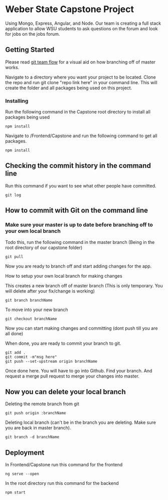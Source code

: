 # Weber State Capstone Project

Using Mongo, Express, Angular, and Node. Our team is creating a full stack application to allow WSU students to ask questions on the forum and look for jobs on the jobs forum.

## Getting Started

Please read [git team flow](https://jameschambers.co/writing/git-team-workflow-cheatsheet/) for a visual aid on how branching off of master works.

Navigate to a directory where you want your project to be located. Clone the repo and run git clone "repo link here" in your command line. This will create the folder and all packages being used on this project.

### Installing

Run the following command in the Capstone root directory to install all packages being used

```
npm install
```

Navigate to /Frontend/Capstone and run the following command to get all packages.

```
npm install
```

## Checking the commit history in the command line

Run this command if you want to see what other people have committed.
```
git log
```

## How to commit with Git on the command line

### Make sure your master is up to date before branching off to your own local branch

Todo this, run the following command in the master branch (Being in the root directory of our capstone folder)

```
git pull
```

Now you are ready to branch off and start adding changes for the app.

How to setup your own local branch for making changes

This creates a new branch off of master branch (This is only temporary. You will delete after your fix/change is working)

```
git branch branchName
```

To move into your new branch

```
git checkout branchName
```

Now you can start making changes and committing (dont push till you are all done)

When done, you are ready to commit your branch to git.

```
git add .
git commit -m"msg here"
git push --set-upstream origin branchName
```

Once done here. You will have to go into Github. Find your branch. And request a merge pull request to merge your changes into master.

## Now you can delete your local branch

Deleting the remote branch from git

```
git push origin :branchName
```

Deleting local branch (can't be in the branch you are deleting. Make sure you are back in master branch).

```
git branch -d branchName
```

## Deployment

In Frontend/Capstone run this command for the frontend

```
ng serve --open
```

In the root directory run this command for the backend

```
npm start
```

